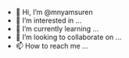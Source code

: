 - 👋 Hi, I’m @mnyamsuren
- 👀 I’m interested in ...
- 🌱 I’m currently learning ...
- 💞️ I’m looking to collaborate on ...
- 📫 How to reach me ...

<!---
mnyamsuren/mnyamsuren is a ✨ special ✨ repository because its `README.md` (this file) appears on your GitHub profile.
You can click the Preview link to take a look at your changes.
--->
